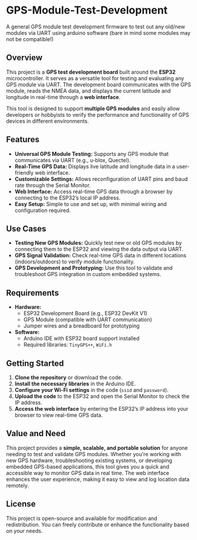 # GPS-Module-Test-Development
A general GPS module test development firmware to test out any old/new modules via UART using arduino software (bare in mind some modules may not be compatible!)

<src img=https://github.com/user-attachments/assets/a4b06c04-bc00-4e8d-9815-71d04b18fafb width="500">

## Overview

This project is a **GPS test development board** built around the **ESP32** microcontroller. It serves as a versatile tool for testing and evaluating any GPS module via UART. The development board communicates with the GPS module, reads the NMEA data, and displays the current latitude and longitude in real-time through a **web interface**.

This tool is designed to support **multiple GPS modules** and easily allow developers or hobbyists to verify the performance and functionality of GPS devices in different environments.

## Features

- **Universal GPS Module Testing:** Supports any GPS module that communicates via UART (e.g., u-blox, Quectel).
- **Real-Time GPS Data:** Displays live latitude and longitude data in a user-friendly web interface.
- **Customizable Settings:** Allows reconfiguration of UART pins and baud rate through the Serial Monitor.
- **Web Interface:** Access real-time GPS data through a browser by connecting to the ESP32’s local IP address.
- **Easy Setup:** Simple to use and set up, with minimal wiring and configuration required.

## Use Cases

- **Testing New GPS Modules:** Quickly test new or old GPS modules by connecting them to the ESP32 and viewing the data output via UART.
- **GPS Signal Validation:** Check real-time GPS data in different locations (indoors/outdoors) to verify module functionality.
- **GPS Development and Prototyping:** Use this tool to validate and troubleshoot GPS integration in custom embedded systems.

## Requirements

- **Hardware:**
  - ESP32 Development Board (e.g., ESP32 DevKit V1)
  - GPS Module (compatible with UART communication)
  - Jumper wires and a breadboard for prototyping
- **Software:**
  - Arduino IDE with ESP32 board support installed
  - Required libraries: `TinyGPS++`, `WiFi.h`

## Getting Started

1. **Clone the repository** or download the code.
2. **Install the necessary libraries** in the Arduino IDE.
3. **Configure your Wi-Fi settings** in the code (`ssid` and `password`).
4. **Upload the code** to the ESP32 and open the Serial Monitor to check the IP address.
5. **Access the web interface** by entering the ESP32’s IP address into your browser to view real-time GPS data.

## Value and Need

This project provides a **simple, scalable, and portable solution** for anyone needing to test and validate GPS modules. Whether you're working with new GPS hardware, troubleshooting existing systems, or developing embedded GPS-based applications, this tool gives you a quick and accessible way to monitor GPS data in real time. The web interface enhances the user experience, making it easy to view and log location data remotely.

## License

This project is open-source and available for modification and redistribution. You can freely contribute or enhance the functionality based on your needs.
